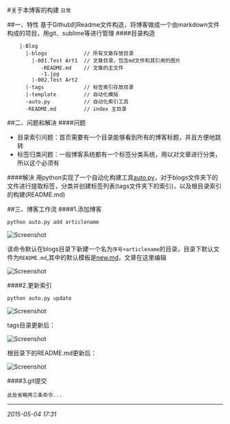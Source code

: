#关于本博客的构建
``日常`` 

##一、特性
基于Github的Readme文件构造，将博客做成一个由markdown文件构成的项目，用git、sublime等进行管理
####目录构造
``` 
    |-Blog
      |-blogs            // 所有文章存放目录
        |-001.Test Art1  // 文章目录，包含md文件和其引用的图片
           -README.md    // 文章的主文件
           -1.jpg
        |-002.Test Art2
      |-tags             // 标签索引存放目录
      |-template         // 自动化模版
      -auto.py           // 自动化索引工具
      -README.md         // index 主目录

```


##二、问题和解决
####问题
- 目录索引问题：首页需要有一个目录能够看到所有的博客标题，并且方便地跳转
- 标签归类问题：一般博客系统都有一个标签分类系统，用以对文章进行分类，所以这个必须有

####解决
用python实现了一个自动化构建工具[auto.py](https://github.com/yimun/Blog/blob/master/auto.py)，对于blogs文件夹下的文件进行提取标签，分类并创建标签列表(tags文件夹下的索引)，以及根目录索引的构建(README.md)

##三、博客工作流
####1.添加博客
```
python auto.py add articlename
```
![Screenshot](https://raw.githubusercontent.com/yimun/Blog/master/blogs/001.关于本博客的构建/1.png)

该命令默认在blogs目录下新建一个名为`序号+articlename`的目录，目录下默认文件为`README.md`,其中的默认模板是[new.md](https://github.com/yimun/Blog/blob/master/template/new.md)，文章在这里编辑

![Screenshot](https://raw.githubusercontent.com/yimun/Blog/master/blogs/001.关于本博客的构建/2.png)

####2.更新索引
```
python auto.py update
```
![Screenshot](https://raw.githubusercontent.com/yimun/Blog/master/blogs/001.关于本博客的构建/3.png)

tags目录更新后：

![Screenshot](https://raw.githubusercontent.com/yimun/Blog/master/blogs/001.关于本博客的构建/4.png)

根目录下的README.md更新后：

![Screenshot](https://raw.githubusercontent.com/yimun/Blog/master/blogs/001.关于本博客的构建/5.png)

####3.git提交
```
此处省略两三条命令...
```


---
*2015-05-04 17:31*